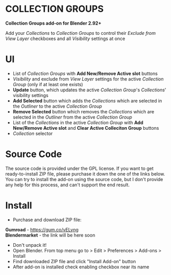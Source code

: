 # COLLECTION GROUPS
__Collection Groups add-on for Blender 2.92+__

Add your *Collections* to *Collection Groups* to control their *Exclude from View Layer* checkboxes and all *Visibility* settings at once

# UI
- List of *Collection Groups* with __Add New/Remove Active slot__ buttons
- *Visibility* and exclude from *View Layer* settings for the active *Collection Group* (only if at least one exists)
- __Update__ button, which updates the active *Collection Group*'s *Collections*' visibility settings 
- __Add Selected__ button which adds the *Collections* which are selected in the *Outliner* to the active *Collection Group*
- __Remove Selected__ button which removes the *Collections* which are selected in the *Outliner* from the active *Collection Group*
- List of the *Collections* in the active *Collection Group* with __Add New/Remove Active slot__ and __Clear Active Colleciton Group__ buttons
- *Collection* selector

# Source Code
The source code is provided under the GPL license. If you want to get ready-to-install ZIP file, please purchase it down the one of the links below. You can try to install the add-on using the source code, but I don't provide any help for this process, and can't support the end result.

# Install
- Purchase and download ZIP file:

__Gumroad__ - https://gum.co/vELyng  
__Blendermarket__ - the link will be here soon
- Don't unpack it!
- Open Blender. From top menu go to > Edit > Preferences > Add-ons > Install
- Find downloaded ZIP file and click "Install Add-on" button
- After add-on is installed check enabling checkbox near its name

